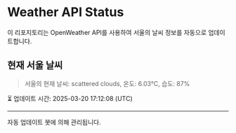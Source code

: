 
# Weather API Status

이 리포지토리는 OpenWeather API를 사용하여 서울의 날씨 정보를 자동으로 업데이트합니다.

## 현재 서울 날씨
> 서울의 현재 날씨: scattered clouds, 온도: 6.03°C, 습도: 87%

⏳ 업데이트 시간: 2025-03-20 17:12:08 (UTC)

---
자동 업데이트 봇에 의해 관리됩니다.
